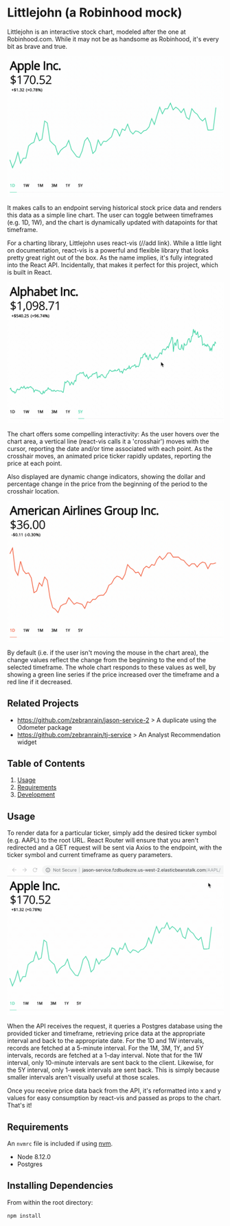 # Littlejohn (a Robinhood mock)

Littlejohn is an interactive stock chart, modeled after the one at Robinhood.com. While it may not be as handsome as Robinhood, it's every bit as brave and true.

![Toggling Timeframes](https://github.com/zebranrain/jason-service/blob/master/images/01_timeframes.gif)

It makes calls to an endpoint serving historical stock price data and renders this data as a simple line chart. The user can toggle between timeframes (e.g. 1D, 1W), and the chart is dynamically updated with datapoints for that timeframe.

For a charting library, Littlejohn uses react-vis (//add link). While a little light on documentation, react-vis is a powerful and flexible library that looks pretty great right out of the box. As the name implies, it's fully integrated into the React API. Incidentally, that makes it perfect for this project, which is built in React.

![Slider and Ticker](https://github.com/zebranrain/jason-service/blob/master/images/02_slider.gif)

The chart offers some compelling interactivity: As the user hovers over the chart area, a vertical line (react-vis calls it a 'crosshair') moves with the cursor, reporting the date and/or time associated with each point. As the crosshair moves, an animated price ticker rapidly updates, reporting the price at each point.

Also displayed are dynamic change indicators, showing the dollar and percentage change in the price from the beginning of the period to the crosshair location. 

![Increases and Decreases](https://github.com/zebranrain/jason-service/blob/master/images/03_increase-decrease.gif)

By default (i.e. if the user isn't moving the mouse in the chart area), the change values reflect the change from the beginning to the end of the selected timeframe. The whole chart responds to these values as well, by showing a green line series if the price increased over the timeframe and a red line if it decreased.

## Related Projects

  - https://github.com/zebranrain/jason-service-2 > A duplicate using the Odometer package
  - https://github.com/zebranrain/tj-service > An Analyst Recommendation widget

## Table of Contents

1. [Usage](#Usage)
1. [Requirements](#requirements)
1. [Development](#development)

## Usage

To render data for a particular ticker, simply add the desired ticker symbol (e.g. AAPL) to the root URL. React Router will ensure that you aren't redirected and a GET request will be sent via Axios to the endpoint, with the ticker symbol and current timeframe as query parameters.

![Ticker API](https://github.com/zebranrain/jason-service/blob/master/images/04_ticker-api.gif)

When the API receives the request, it queries a Postgres database using the provided ticker and timeframe, retrieving price data at the appropriate interval and back to the appropriate date. For the 1D and 1W intervals, records are fetched at a 5-minute interval. For the 1M, 3M, 1Y, and 5Y intervals, records are fetched at a 1-day interval. Note that for the 1W interval, only 10-minute intervals are sent back to the client. Likewise, for the 5Y interval, only 1-week intervals are sent back. This is simply because smaller intervals aren't visually useful at those scales.

Once you receive price data back from the API, it's reformatted into x and y values for easy consumption by react-vis and passed as props to the chart. That's it!

## Requirements

An `nvmrc` file is included if using [nvm](https://github.com/creationix/nvm).

- Node 8.12.0
- Postgres

## Installing Dependencies

From within the root directory:

```sh
npm install
```

